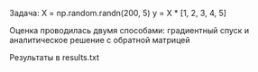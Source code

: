 Задача: X = np.random.randn(200, 5)
y = X * [1, 2, 3, 4, 5]

Оценка проводилась двумя способами: градиентный спуск и аналитическое решение с обратной матрицей

Результаты в results.txt
